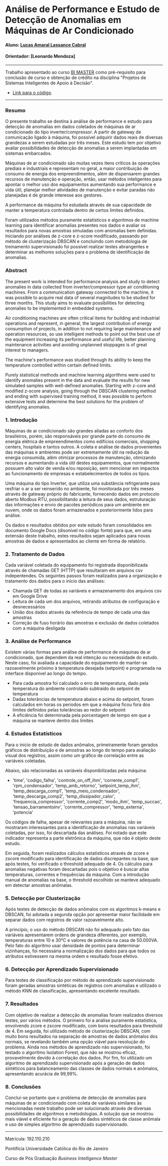 <!-- antes de enviar a versão final, solicitamos que todos os comentários, colocados para orientação ao aluno, sejam removidos do arquivo -->
# Análise de Performance e Estudo de Detecção de Anomalias em Máquinas de Ar Condicionado

#### Aluno: [Lucas Amaral Lassance Cabral](https://github.com/lassancetecnologia/tcc_bimaster_2019.4)
#### Orientador: [Leonardo Mendoza]

---

Trabalho apresentado ao curso [BI MASTER](https://ica.puc-rio.ai/bi-master) como pré-requisito para conclusão de curso e obtenção de crédito na disciplina "Projetos de Sistemas Inteligentes de Apoio à Decisão".

<!-- para os links a seguir, caso os arquivos estejam no mesmo repositório que este README, não há necessidade de incluir o link completo: basta incluir o nome do arquivo, com extensão, que o GitHub completa o link corretamente -->
- [Link para o código](https://github.com/lassancetecnologia/tcc_bimaster_2019.4/blob/main/TCC_BI_MASTER_LUCAS_LASSANCE_2019_4_REV02.ipynb). <!-- caso não aplicável, remover esta linha -->





---

### Resumo

O presente trabalho se destina à análise de performance e estudo para detecção de anomalias em dados coletados de máquinas de ar condicionado do tipo inverter/compressor. A partir de gateway de comunicação ligado à máquina, foi possível adquirir dados reais de diversas grandezas a serem estudadas por três meses. Este estudo tem por objetivo avaliar possibilidades de detecção de anomalias a serem implantadas em sistemas embarcados.

Máquinas de ar condicionado são muitas vezes itens críticos às operações prediais e industriais e representam no geral, a maior contribuição de consumo de energia dos empreendimentos, além de dispensarem grandes recursos de manutenção e operação, então, usar métodos inteligentes para apontar o melhor uso dos equipamentos aumentando sua performance e vida útil, planejar melhor atividades de manutenção e evitar paradas não planejadas é de grande interesse aos gestores.

A performance da máquina foi estudada através de sua capacidade de manter a temperatura controlada dentro de certos limites definidos.

Foram utilizados métodos puramente estatísticos e algoritmos de machine learning para identificar anomalias presentes nos dados e avaliar os resultados para novas amostras simuladas com anomalias bem definidas. Iniciando por análises de z-core e z-score modificado, passando por método de clusterização DBSCAN e concluindo com metodologia de treinamento supervisionado foi possível realizar testes abrangentes e determinar as melhores soluções para o problema de identificação de anomalias. 

### Abstract

The present work is intended for performance analysis and study to detect anomalies in data collected from inverter/compressor type air conditioning machines. From a communication gateway connected to the machine, it was possible to acquire real data of several magnitudes to be studied for three months. This study aims to evaluate possibilities for detecting anomalies to be implemented in embedded systems.

Air conditioning machines are often critical items for building and industrial operations and represent, in general, the largest contribution of energy consumption of projects, in addition to not requiring large maintenance and operation resources, so use intelligent methods to point out the best use of the equipment increasing its performance and useful life, better planning maintenance activities and avoiding unplanned stoppages is of great interest to managers.

The machine's performance was studied through its ability to keep the temperature controlled within certain defined limits.

Purely statistical methods and machine learning algorithms were used to identify anomalies present in the data and evaluate the results for new simulated samples with well-defined anomalies. Starting with z-core and modified z-score analysis, going through the DBSCAN clustering method and ending with supervised training method, it was possible to perform extensive tests and determine the best solutions for the problem of identifying anomalies.



### 1. Introdução

Máquinas de ar condicionado são grandes aliadas ao conforto dos brasileiros, porém, são responsáveis por grande parte do consumo de energia elétrica de empreendimentos como edifícios comerciais, shopping centers, hospitais e tantos outros. A coleta e análise de dados provenientes das máquinas e ambientes pode ser extremamente útil na redução da energia consumida, além otimizar processos de manutenção, otimizando recursos e aumentando a vida útil destes equipamentos, que normalmente possuem alto valor de venda e/ou reposição, sem mencionar em impactos ao funcionamento de empresas e estabelecimentos de todos os tipos.

Uma máquina do tipo Inverter, que utiliza uma substância refrigerante para resfriar o ar a ser reinserido no ambiente, foi monitorada por três meses através de gateway próprio do fabricante, fornecendo dados em protocolo aberto Modbus RTU, possibilitando a leitura de seus dados, estruturação das informações e envio de pacotes periódicos para um ambiente em nuvem, onde os dados foram armazenados e posteriormente lidos para análise.

Os dados e resultados obtidos por este estudo foram consolidados em documento Google Docs (disonível no código fonte) para que, em uma extensão deste trabalho, estes resultados sejam aplicados para novas amostras de dados e apresentados ao cliente em forma de relatório.


### 2. Tratamento de Dados

Cada variável coletada do equipamento foi registrada disponibilizada através de chamadas GET (HTTP) que resultaram em arquivos csv indepentendes. Os seguintes passos foram realizados para a organização e tratamento dos dados para o início das análises:

- Chamada GET de todas as variáveis e armazenamento dos arquivos csv em Google Drive
- Leitura de cada um dos arquivos, retirando atributos de configuração e desnecessários
- União dos dados através da referência de tempo de cada uma das amostras
- Correção de fuso horário das amostras e exclusão de dados coletados com a máquina desligada


### 3. Análise de Performance

Existem várias formas para análise de performance de máquinas de ar condicionado, que dependem da real intenção ou necessidade do estudo. Neste caso, foi avaliada a capacidade do equipamento de manter-se razoavelmente próximo à temperatura desejada (setpoint) e programada na interface disponível ao longo do tempo.

- Para cada amostra foi calculado o erro de temperatura, dado pela temperatura do ambiente controlado subtraído do setpoint de temperatura
- Dadas tolerâncias de temperatura abaixo e acima do setpoint, foram calculados em horas os períodos em que a máquina ficou fora dos limites definidos pelas tolerâncias ao redor do setpoint
- A eficiência foi determinada pela porcentagem de tempo em que a máquina se manteve dentro dos limites


### 4. Estudos Estatísticos

Para o início de estudo de dados anômalos, primeiramente foram gerados gráficos de distribuição e de amostras ao longo do tempo para avaliação visual dos registros, assim como um gráfico de correlação entre as variáveis coletadas.

Abaixo, são relacionadas as variáveis disponibilizadas pela máquina:
- 'time', 'codigo_falha', 'controle_on_off_ihm', 'corrente_comp1', 'rpm_condensador', 'temp_amb_retorno', 'setpoint_temp_ihm', 'temp_descarga_comp1', 'temp_meio_condensador', 'temp_descarga_comp2', 'temp_dissipador_calor', 'frequencia_compressor', 'corrente_comp2', 'modo_ihm', 'temp_succao', 'tensao_barramentoinv', 'corrente_compressor', 'temp_externa', 'potencia'

Os códigos de falha, apesar de relevantes para a máquina, não se mostraram interessantes para a identificação de anomalias nas variáveis coletadas, por isso, foi descartada das análises. Foi notado que este indicador representa a parte eletrônica da máquina, que não é objeto deste estudo.

Em seguida, foram realizados cálculos estatísticos através de zcore e zscore modificado para identificação de dados discrepantes na base, que após testes, foi verificado o threshold adequado de 4. Os cálculos para anomalias negativas foram descartadas pois o objetivo é buscar altas temperaturas, correntes e frequências da máquina.
Com a introdução manual de anomalias na base, o threshold escolhido se manteve adequado em detectar amostras anômalas.


### 5. Detecção por Clusterização

Após testes de detecção de dados anômalos com os algoritmos k-means e DBSCAN, foi adotada a segunda opção por apresentar maior facilidade em separar dados com registros de valor razoavelmente alto.

A princípio, o uso do método DBSCAN não foi adequado pelo fato das variáveis apresentarem ordens de grandeza diferentes, por exemplo, temperaturas entre 10 e 30°C e valores de potência na casa de 50.000VA. Pelo fato do algoritmo usar densidade de pontos para determinar vizinhanças, foi necessária a normalização dos dados para que todos os atributos estivessem na mesma ordem e resultado fosse efetivo.


### 6. Detecção por Aprendizado Supervisionado

Para testes de classificação por método de aprendizado supervisionado foram geradas amostras sintéticas de registros com anomalias e utilizado o método KNN de classificação, apresentando excelente resultado.


### 7. Resultados

Com objetivo de realizar a detecção de anomalias foram realizados diversos testes, por vários métodos. 
O primeiro foi a análise puramente estatística, envolvendo zcore e zscore modificado, com bons resultados para threshold de 4.
Em seguida, foi utilizado método de clusterização DBSCAN, com muito bons resultados na separação de amostras de dados anômalos dos normais, se revelando também uma opção viável para resolução do problema.
Ainda nos métodos de aprendizado não supervisionado, foi testado o algoritmo Isolation Forest, que não se mostrou eficaz, provavelmente devido à correlação dos dados.
Por fim, foi utilizado um algoritmo de aprendizado supervisionado após a geração de dados sintéticos para balanceamento das classes de dados normais e anômalos, apresentando acurácia de 99,99%.


### 8. Conclusões

Concluí-se portanto que o problema de detecção de anomalias para máquinas de ar condicionado com coleta de variáveis similares às mencionadas neste trabalho pode ser solucionado através de diversas possibilidades de algoritmos e metodologias. 
A solução que se mostrou mais viável e eficiente foi a geração de dados sintéticos de classe anômala e uso de simples algoritmo de aprendizado supervisionado.

---

Matrícula: 192.110.210

Pontifícia Universidade Católica do Rio de Janeiro

Curso de Pós Graduação *Business Intelligence Master*
